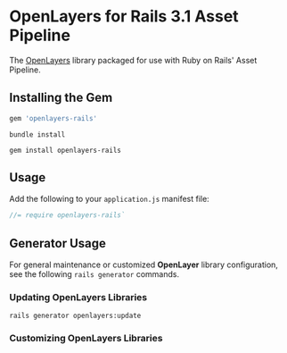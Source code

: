 # OpenLayers for Rails 3.1 Asset Pipeline

The [OpenLayers](http://openlayers.org/) library packaged for use with Ruby on Rails' Asset Pipeline.

## Installing the Gem

```ruby
gem 'openlayers-rails'
```

```
bundle install
```

```
gem install openlayers-rails
```

## Usage

Add the following to your `application.js` manifest file:

```js
//= require openlayers-rails`
```

## Generator Usage

For general maintenance or customized **OpenLayer** library configuration, see the following `rails generator` commands.

### Updating OpenLayers Libraries

```
rails generator openlayers:update
```

### Customizing OpenLayers Libraries